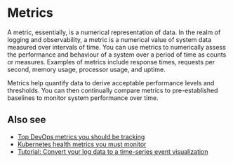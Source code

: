 # Metrics

A metric, essentially, is a numerical representation of data. In the realm of logging and observability, a metric is a numerical value of system data measured over intervals of time. You can use metrics to numerically assess the performance and behaviour of a system over a period of time as counts or measures. Examples of metrics include response times, requests per second, memory usage, processor usage, and uptime. 

Metrics help quantify data to derive acceptable performance levels and thresholds. You can then continually compare metrics to pre-established baselines to monitor system performance over time. 

## Also see

- [Top DevOps metrics you should be tracking](https://logiq.ai/top-devops-metrics-you-should-be-tracking/)
- [Kubernetes health metrics you must monitor](https://logiq.ai/top-kubernetes-health-metrics-you-must-monitor/)
- [Tutorial: Convert your log data to a time-series event visualization](https://logiq.ai/convert-your-log-data-to-a-time-series-event-visualization/)


